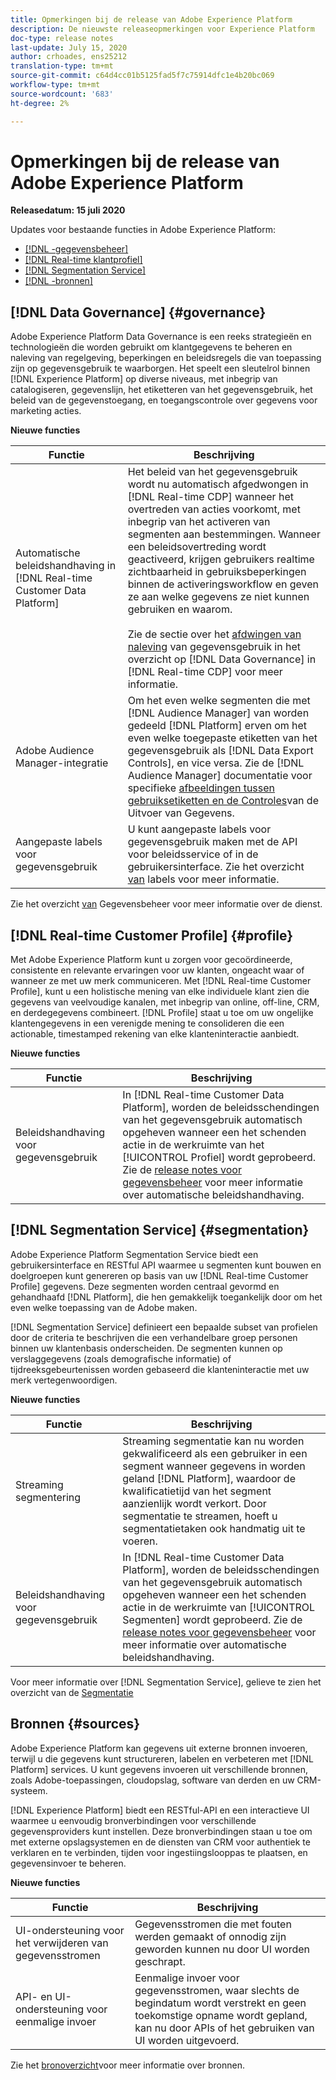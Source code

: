 ```yaml
---
title: Opmerkingen bij de release van Adobe Experience Platform
description: De nieuwste releaseopmerkingen voor Experience Platform
doc-type: release notes
last-update: July 15, 2020
author: crhoades, ens25212
translation-type: tm+mt
source-git-commit: c64d4cc01b5125fad5f7c75914dfc1e4b20bc069
workflow-type: tm+mt
source-wordcount: '683'
ht-degree: 2%

---
```



# Opmerkingen bij de release van Adobe Experience Platform

**Releasedatum: 15 juli 2020**

Updates voor bestaande functies in Adobe Experience Platform:

- [[!DNL -gegevensbeheer]](#governance)
- [[!DNL Real-time klantprofiel]](#profile)
- [[!DNL Segmentation Service]](#segmentation)
- [[!DNL -bronnen]](#sources)

## [!DNL Data Governance] {#governance}

Adobe Experience Platform Data Governance is een reeks strategieën en technologieën die worden gebruikt om klantgegevens te beheren en naleving van regelgeving, beperkingen en beleidsregels die van toepassing zijn op gegevensgebruik te waarborgen. Het speelt een sleutelrol binnen [!DNL Experience Platform] op diverse niveaus, met inbegrip van catalogiseren, gegevenslijn, het etiketteren van het gegevensgebruik, het beleid van de gegevenstoegang, en toegangscontrole over gegevens voor marketing acties.

**Nieuwe functies**

| Functie | Beschrijving |
| -----------| ---------- |
| Automatische beleidshandhaving in [!DNL Real-time Customer Data Platform] | Het beleid van het gegevensgebruik wordt nu automatisch afgedwongen in [!DNL Real-time CDP] wanneer het overtreden van acties voorkomt, met inbegrip van het activeren van segmenten aan bestemmingen. Wanneer een beleidsovertreding wordt geactiveerd, krijgen gebruikers realtime zichtbaarheid in gebruiksbeperkingen binnen de activeringsworkflow en geven ze aan welke gegevens ze niet kunnen gebruiken en waarom.<br><br>Zie de sectie over het [afdwingen van naleving](../../rtcdp/privacy/data-governance-overview.md#enforce-data-usage-compliance) van gegevensgebruik in het overzicht op [!DNL Data Governance] in [!DNL Real-time CDP] voor meer informatie. |
| Adobe Audience Manager-integratie | Om het even welke segmenten die met [!DNL Audience Manager] van worden gedeeld [!DNL Platform] erven om het even welke toegepaste etiketten van het gegevensgebruik als [!DNL Data Export Controls], en vice versa. Zie de [!DNL Audience Manager] documentatie voor specifieke [afbeeldingen tussen gebruiksetiketten en de Controles](https://docs.adobe.com/content/help/en/audience-manager/user-guide/implementation-integration-guides/integration-experience-platform/aam-aep-audience-sharing.html#aam-data-export-control-in-aep)van de Uitvoer van Gegevens. |
| Aangepaste labels voor gegevensgebruik | U kunt aangepaste labels voor gegevensgebruik maken met de API voor beleidsservice of in de gebruikersinterface. Zie het overzicht [van](../../data-governance/labels/overview.md) labels voor meer informatie. |

Zie het overzicht [van](../../data-governance/home.md) Gegevensbeheer voor meer informatie over de dienst.

## [!DNL Real-time Customer Profile] {#profile}

Met Adobe Experience Platform kunt u zorgen voor gecoördineerde, consistente en relevante ervaringen voor uw klanten, ongeacht waar of wanneer ze met uw merk communiceren. Met [!DNL Real-time Customer Profile], kunt u een holistische mening van elke individuele klant zien die gegevens van veelvoudige kanalen, met inbegrip van online, off-line, CRM, en derdegegevens combineert. [!DNL Profile] staat u toe om uw ongelijke klantengegevens in een verenigde mening te consolideren die een actionable, timestamped rekening van elke klanteninteractie aanbiedt.

**Nieuwe functies**

| Functie | Beschrijving |
| ------- | ----------- |
| Beleidshandhaving voor gegevensgebruik | In [!DNL Real-time Customer Data Platform], worden de beleidsschendingen van het gegevensgebruik automatisch opgeheven wanneer een het schenden actie in de werkruimte van het [!UICONTROL Profiel] wordt geprobeerd. Zie de [release notes voor gegevensbeheer](#governance) voor meer informatie over automatische beleidshandhaving. |

## [!DNL Segmentation Service] {#segmentation}

Adobe Experience Platform Segmentation Service biedt een gebruikersinterface en RESTful API waarmee u segmenten kunt bouwen en doelgroepen kunt genereren op basis van uw [!DNL Real-time Customer Profile] gegevens. Deze segmenten worden centraal gevormd en gehandhaafd [!DNL Platform], die hen gemakkelijk toegankelijk door om het even welke toepassing van de Adobe maken.

[!DNL Segmentation Service] definieert een bepaalde subset van profielen door de criteria te beschrijven die een verhandelbare groep personen binnen uw klantenbasis onderscheiden. De segmenten kunnen op verslaggegevens (zoals demografische informatie) of tijdreeksgebeurtenissen worden gebaseerd die klanteninteractie met uw merk vertegenwoordigen.

**Nieuwe functies**

| Functie | Beschrijving |
| ------- | ----------- |
| Streaming segmentering | Streaming segmentatie kan nu worden gekwalificeerd als een gebruiker in een segment wanneer gegevens in worden geland [!DNL Platform], waardoor de kwalificatietijd van het segment aanzienlijk wordt verkort. Door segmentatie te streamen, hoeft u segmentatietaken ook handmatig uit te voeren. |
| Beleidshandhaving voor gegevensgebruik | In [!DNL Real-time Customer Data Platform], worden de beleidsschendingen van het gegevensgebruik automatisch opgeheven wanneer een het schenden actie in de werkruimte van [!UICONTROL Segmenten] wordt geprobeerd. Zie de [release notes voor gegevensbeheer](#governance) voor meer informatie over automatische beleidshandhaving. |

Voor meer informatie over [!DNL Segmentation Service], gelieve te zien het overzicht van de [Segmentatie](../../segmentation/home.md)

## Bronnen {#sources}

Adobe Experience Platform kan gegevens uit externe bronnen invoeren, terwijl u die gegevens kunt structureren, labelen en verbeteren met [!DNL Platform] services. U kunt gegevens invoeren uit verschillende bronnen, zoals Adobe-toepassingen, cloudopslag, software van derden en uw CRM-systeem.

[!DNL Experience Platform] biedt een RESTful-API en een interactieve UI waarmee u eenvoudig bronverbindingen voor verschillende gegevensproviders kunt instellen. Deze bronverbindingen staan u toe om met externe opslagsystemen en de diensten van CRM voor authentiek te verklaren en te verbinden, tijden voor ingestiingslooppas te plaatsen, en gegevensinvoer te beheren.

**Nieuwe functies**

| Functie | Beschrijving |
| ------- | ----------- |
| UI-ondersteuning voor het verwijderen van gegevensstromen | Gegevensstromen die met fouten werden gemaakt of onnodig zijn geworden kunnen nu door UI worden geschrapt. |
| API- en UI-ondersteuning voor eenmalige invoer | Eenmalige invoer voor gegevensstromen, waar slechts de begindatum wordt verstrekt en geen toekomstige opname wordt gepland, kan nu door APIs of het gebruiken van UI worden uitgevoerd. |

Zie het [bronoverzicht](../../sources/home.md)voor meer informatie over bronnen.

